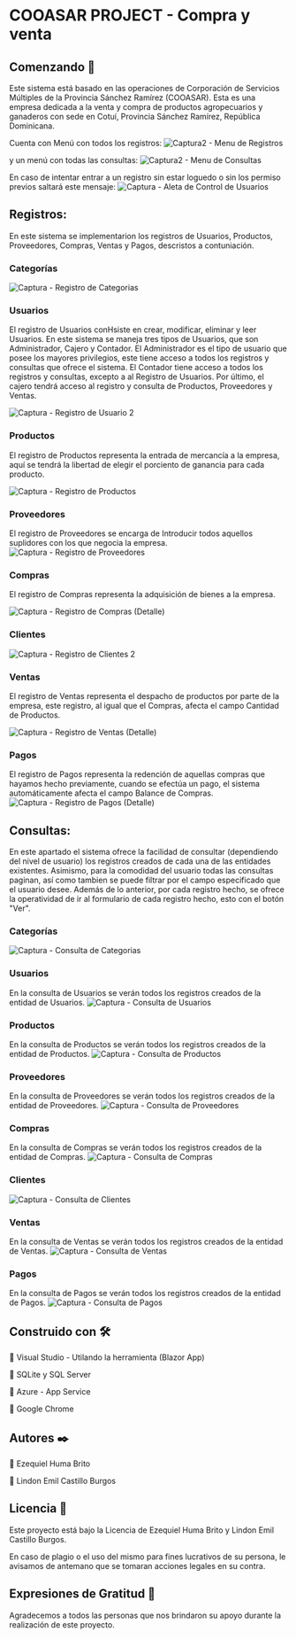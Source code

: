 # COOASAR PROJECT - Compra y venta

## Comenzando 🚀
Este sistema está basado en las operaciones de Corporación de Servicios Múltiples de la Provincia Sánchez Ramírez (COOASAR). Esta es una empresa dedicada a la venta y compra de productos agropecuarios y ganaderos con sede en Cotuí, Provincia Sánchez Ramírez, República Dominicana.  

Cuenta con Menú con todos los registros:
![Captura2 - Menu de Registros](https://user-images.githubusercontent.com/50345256/78177768-a131cd00-742c-11ea-8717-378dd3b53d2e.PNG)


y un menú con todas las consultas:
![Captura2 - Menu de Consultas](https://user-images.githubusercontent.com/50345256/78177764-a000a000-742c-11ea-8f93-9fef354da4d9.PNG)


En caso de intentar entrar a un registro sin estar loguedo o sin los permiso previos saltará este mensaje:
![Captura - Aleta de Control de Usuarios](https://user-images.githubusercontent.com/50345256/77560520-f8b3c400-6e93-11ea-8571-42bb59b50721.PNG)


## Registros:
En este sistema se implementarion los registros de Usuarios, Productos, Proveedores, Compras, Ventas y Pagos, descristos a contuniación.

### Categorías
![Captura - Registro de Categorias](https://user-images.githubusercontent.com/50345256/78521107-cb6dec80-7796-11ea-9cc4-3473505f0ed2.PNG)

### Usuarios
El registro de Usuarios conHsiste en crear, modificar, eliminar y leer Usuarios. En este sistema se maneja tres tipos de Usuarios, que son Administrador, Cajero y Contador. El Administrador es el tipo de usuario que posee los mayores privilegios, este tiene acceso a todos los registros y consultas que ofrece el sistema. El Contador tiene acceso a todos los registros y consultas, excepto a al Registro de Usuarios. Por último, el cajero tendrá acceso al registro y consulta de Productos, Proveedores y Ventas.

![Captura - Registro de Usuario 2](https://user-images.githubusercontent.com/50345256/78520908-218e6000-7796-11ea-9a7e-a6b75f40a9ff.PNG)

### Productos
El registro de Productos representa la entrada de mercancía a la empresa, aquí se tendrá la libertad de elegir el porciento de ganancia para cada producto.

![Captura - Registro de Productos](https://user-images.githubusercontent.com/50345256/78520902-205d3300-7796-11ea-9721-1fb38617e367.PNG)

### Proveedores
El registro de Proveedores se encarga de Introducir todos aquellos suplidores con los que negocia la empresa.
![Captura - Registro de Proveedores](https://user-images.githubusercontent.com/50345256/78520905-20f5c980-7796-11ea-8a52-d2c5aebb70f2.PNG)
 
### Compras
El registro de Compras representa la adquisición de bienes a la empresa.

![Captura - Registro de Compras (Detalle)](https://user-images.githubusercontent.com/50345256/78520899-1fc49c80-7796-11ea-8a27-16efd26b07c4.PNG)

### Clientes
![Captura - Registro de Clientes 2](https://user-images.githubusercontent.com/50345256/78521346-87c7b280-7797-11ea-9342-b75575b2db88.PNG)

### Ventas
El registro de Ventas representa el despacho de productos por parte de la empresa, este registro, al igual que el Compras, afecta el campo Cantidad de Productos. 

![Captura - Registro de Ventas (Detalle)](https://user-images.githubusercontent.com/50345256/78520910-2226f680-7796-11ea-8953-fb81be812303.PNG)


### Pagos
El registro de Pagos representa la redención de aquellas compras que hayamos hecho previamente, cuando se efectúa un pago, el sistema automáticamente afecta el campo Balance de Compras. 
![Captura - Registro de Pagos (Detalle)](https://user-images.githubusercontent.com/50345256/78520901-205d3300-7796-11ea-9114-a2e0a2f66655.PNG)

## Consultas:
En este apartado el sistema ofrece la facilidad de consultar (dependiendo del nivel de usuario) los registros creados de cada una de las entidades existentes. Asimismo, para la comodidad del usuario todas las consultas paginan, así como tambien se puede filtrar por el campo especificado que el usuario desee. Además de lo anterior, por cada registro hecho, se ofrece la operatividad de ir al formulario de cada registro hecho, esto con el botón "Ver".

### Categorías
![Captura - Consulta de Categorias](https://user-images.githubusercontent.com/50345256/78520911-22bf8d00-7796-11ea-829a-9ec9f7bc5363.PNG)

### Usuarios
En la consulta de Usuarios se verán todos los registros creados de la entidad de Usuarios. 
![Captura - Consulta de Usuarios](https://user-images.githubusercontent.com/50345256/78521259-4d5e1580-7797-11ea-9060-cfaa3e6a24ec.PNG)

### Productos
En la consulta de Productos se verán todos los registros creados de la entidad de Productos. 
![Captura - Consulta de Productos](https://user-images.githubusercontent.com/50345256/78521255-4b945200-7797-11ea-847b-97a54e2e675c.PNG)

### Proveedores
En la consulta de Proveedores se verán todos los registros creados de la entidad de Proveedores. 
![Captura - Consulta de Proveedores](https://user-images.githubusercontent.com/50345256/78521256-4c2ce880-7797-11ea-87c4-f81e843dae5e.PNG)

### Compras
En la consulta de Compras se verán todos los registros creados de la entidad de Compras. 
![Captura - Consulta de Compras](https://user-images.githubusercontent.com/50345256/78574161-9ba30100-77f7-11ea-9f35-01fb91684b79.PNG)

### Clientes
![Captura - Consulta de Clientes](https://user-images.githubusercontent.com/50345256/78574449-048a7900-77f8-11ea-841c-bc1f071dddb6.PNG)

### Ventas
En la consulta de Ventas se verán todos los registros creados de la entidad de Ventas. 
![Captura - Consulta de Ventas](https://user-images.githubusercontent.com/50345256/78575436-5a135580-77f9-11ea-8717-656b5daf3d18.PNG)

### Pagos
En la consulta de Pagos se verán todos los registros creados de la entidad de Pagos. 
![Captura - Consulta de Pagos](https://user-images.githubusercontent.com/50345256/78575431-57186500-77f9-11ea-9c15-40279f71a979.PNG)

## Construido con 🛠️
	Visual Studio - Utilando la herramienta (Blazor App)

	SQLite y SQL Server

 Azure - App Service

	Google Chrome

## Autores ✒️
 Ezequiel Huma Brito 

 Lindon Emil Castillo Burgos


## Licencia 📄
Este proyecto está bajo la Licencia de Ezequiel Huma Brito y Lindon Emil Castillo Burgos.

En caso de plagio o el uso del mismo para fines lucrativos de su persona, le avisamos de antemano que se tomaran acciones
legales en su contra.  

## Expresiones de Gratitud 🎁
Agradecemos a todos las personas que nos brindaron su apoyo durante la realización de este proyecto.
